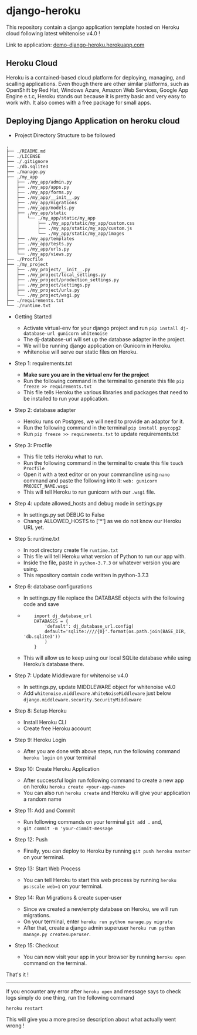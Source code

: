 # django-heroku
This repository contain a django application template hosted on Heroku cloud following latest whitenoise v4.0 !

Link to application: [demo-django-heroku.herokuapp.com](https://demo-django-heroku.herokuapp.com/)

## Heroku Cloud

Heroku is a contained-based cloud platform for deploying, managing, and scalling applications. Even though there are other similar platforms, such as OpenShift by Red Hat, Windows Azure, Amazon Web Services, Google App Engine e.t.c, Heroku stands out because it is pretty basic and very easy to work with. It also comes with a free package for small apps.

## Deploying Django Application on heroku cloud

- Project Directory Structure to be followed
```
.
├── ./README.md
├── ./LICENSE
├── ./.gitignore
├── ./db.sqlite3
├── ./manage.py
├── ./my_app
│   ├── ./my_app/admin.py
│   ├── ./my_app/apps.py
│   ├── ./my_app/forms.py
│   ├── ./my_app/__init__.py
│   ├── ./my_app/migrations
│   ├── ./my_app/models.py
│   ├── ./my_app/static
│   │   └── ./my_app/static/my_app
│   │       ├── ./my_app/static/my_app/custom.css
│   │       ├── ./my_app/static/my_app/custom.js
│   │       └── ./my_app/static/my_app/images
│   ├── ./my_app/templates
│   ├── ./my_app/tests.py
│   ├── ./my_app/urls.py
│   └── ./my_app/views.py
├── ./Procfile
├── ./my_project
│   ├── ./my_project/__init__.py
│   ├── ./my_project/local_settings.py
│   ├── ./my_project/production_settings.py
│   ├── ./my_project/settings.py
│   ├── ./my_project/urls.py
│   └── ./my_project/wsgi.py
├── ./requirements.txt
└── ./runtime.txt
```

- Getting Started
  - Activate virtual-env for your django project and run ```pip install dj-database-url gunicorn whitenoise```
  - The dj-database-url will set up the database adapter in the project.
  - We will be running django application on Gunicorn in Heroku.
  - whitenoise will serve our static files on Heroku.

- Step 1: requirements.txt
  - **Make sure you are in the virtual env for the project**
  - Run the following command in the terminal to generate this file ```pip freeze >> requirements.txt```
  - This file tells Heroku the various libraries and packages that need to be installed to run your application.
  
- Step 2: database adapter
  - Heroku runs on Postgres, we will need to provide an adaptor for it.
  - Run the following command in the terminal ```pip install psycopg2```
  - Run ```pip freeze >> requirements.txt``` to update requirements.txt

- Step 3: Procfile
  - This file tells Heroku what to run.
  - Run the following command in the terminal to create this file ```touch Procfile```
  - Open it with a text editor or on your commandline using ```nano``` command and paste the following into it: ```web: gunicorn PROJECT_NAME.wsgi```
  - This will tell Heroku to run gunicorn with our ```.wsgi``` file.

- Step 4: update allowed_hosts and debug mode in settings.py
  - In settings.py set DEBUG to False
  - Change ALLOWED_HOSTS to ['*'] as we do not know our Heroku URL yet.

- Step 5: runtime.txt
  - In root directory create file ```runtime.txt```
  - This file will tell Heroku what version of Python to run our app with.
  - Inside the file, paste in ```python-3.7.3``` or whatever version you are using.
  - This repository contain code written in python-3.7.3

- Step 6: database configurations
  - In settings.py file replace the DATABASE objects with the following code and save
  - ``` 
        import dj_database_url
        DATABASES = {
            'default': dj_database_url.config(
            default='sqlite:////{0}'.format(os.path.join(BASE_DIR, 'db.sqlite3'))
            )
        }
    ```
  - This will allow us to keep using our local SQLite database while using Heroku’s database there.

- Step 7: Update Middleware for whitenoise v4.0
  - In settings.py, update MIDDLEWARE object for whitenoise v4.0
  - Add ```whitenoise.middleware.WhiteNoiseMiddleware``` just below ```django.middleware.security.SecurityMiddleware```

- Step 8: Setup Heroku
  - Install Heroku CLI
  - Create free Heroku account

- Step 9: Heroku Login
  - After you are done with above steps, run the following command ```heroku login``` on your terminal

- Step 10: Create Heroku Application
  - After successful login run following command to create a new app on heroku ```heroku create <your-app-name>```
  - You can also run ```heroku create``` and Heroku will give your application a random name

- Step 11: Add and Commit
  - Run following commands on your terminal ```git add .``` and,
  - ```git commit -m 'your-cimmit-message```

- Step 12: Push
  - Finally, you can deploy to Heroku by running ```git push heroku master``` on your terminal.

- Step 13: Start Web Process
  - You can tell Heroku to start this web process by running ```heroku ps:scale web=1``` on your terminal.

- Step 14: Run Migrations & create super-user
  - Since we created a new/empty database on Heroku, we will run migrations.
  - On your terminal, enter ```heroku run python manage.py migrate``` 
  - After that, create a django admin superuser ```heroku run python manage.py createsuperuser```.

- Step 15: Checkout
  - You can now visit your app in your browser by running ```heroku open``` command on the terminal.

That's it !

---

If you encounter any error after ```heroku open``` and message says to check logs simply do one thing, run the following command

```
heroku restart
```
This will give you a more precise description about what actually went wrong !

